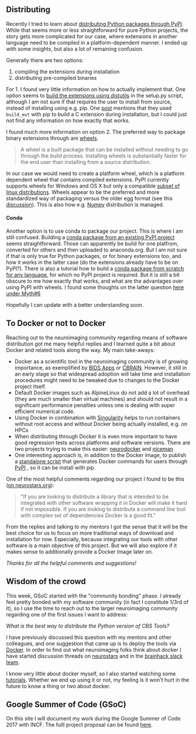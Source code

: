 ## Distributing

Recently I tried to learn about [distributing Python packages through PyPI](https://python-packaging-user-guide.readthedocs.io/tutorials/distributing-packages/). While that seems more or less straightforward for pure Python projects, the story gets more complicated for our case, where extensions in another language need to be compiled in a platform-dependent manner. I ended up with some insights, but also a lot of remaining confusion.

Generally there are two options: 
1. compiling the extensions during installation
2. distributing pre-compiled binaries

For 1. I found very little information on how to actually implement that. One option seems to [build the extensions using distutils](https://docs.python.org/2/extending/building.html) in the setup.py script, although I am not sure if that requires the user to install from source, instead of installing using e.g. pip. One [post](https://stackoverflow.com/questions/31380578/how-to-avoid-building-c-library-with-my-python-package) mentions that they used `build_ext` with pip to build a C extension during installation, but I could just not find any information on how exactly that works.

I found much more information on option 2. The preferred way to package binary extensions through are [wheels](https://python-packaging-user-guide.readthedocs.io/tutorials/distributing-packages/#wheels). 
>A wheel is a built package that can be installed without needing to go through the build process. Installing wheels is substantially faster for the end user than installing from a source distribution.

In our case we would need to create a platform wheel, which is a platform dependent wheel that contains compiled extensions. PyPI currently supports wheels for Windows and OS X but only a compatible [subset of linux distributions](https://www.python.org/dev/peps/pep-0513/). Wheels appear to be the preferred and more standardized way of packaging versus the older egg format (see this [discussion](https://packaging.python.org/discussions/wheel-vs-egg/)). This is also how e.g. [Numpy](https://pypi.python.org/pypi/numpy) distribution is managed.

#### Conda
Another option is to use conda to package our project. This is where I am still confused. Building a [conda package from an existing PyPI project](https://conda.io/docs/build_tutorials/pkgs.html) seems straightforward. Those can apparently be build for one platfrom, converted for others and then uploaded to anaconda.org. But I am not sure if that is only true for Python packages, or for binary extensions too, and how it works in the latter case (do the extensions already have to be on PyPI?). There is also a tutorial how to build a [conda package from scratch for any language](https://conda.io/docs/build_tutorials/postgis.html), for which no PyPI project is required. But it is still a bit obscure to me how exactly that works, and what are the advantages over using PyPI with wheels. I found some thoughts on the latter question [here under Myth#6](https://jakevdp.github.io/blog/2016/08/25/conda-myths-and-misconceptions/)

Hopefully I can update with a better understanding soon. 


## To Docker or not to Docker

Reaching out to the neuroimaging community regarding means of software distribution got me many helpful replies and I learned quite a bit about Docker and related tools along the way. My main take-aways:

* Docker as a scientific tool in the neuroimaging community is of growing importance, as exemplified by [BIDS Apps](http://bids-apps.neuroimaging.io/) or [CBRAIN](http://natacha-beck.github.io/cbrain_docker/#/). However, it still in an early stage so that widespread adoption will take time and installation procedures might need to be tweaked due to changes to the Docker project itself.
* Default Docker images such as AlpineLinux do not add a lot of overhead (they are much smaller than virtual machines) and should not result in a significant performance penalties unless one is dealing with super efficient numerical code.
* Using Docker in combination with [Singularity](http://singularity.lbl.gov/) helps to run containers without root access and without Docker being actually installed, e.g. on HPCs
* When distributing through Docker it is even more important to have good regression tests across platforms and software versions. There are two projects trying to make this easier: [neurodocker](https://github.com/kaczmarj/neurodocker) and [niceman](https://github.com/ReproNim/niceman)
* One interesting approach is, in addition to the Docker image, to publish a [standalone script](https://github.com/poldracklab/fmriprep/blob/master/wrapper/fmriprep_docker.py) that generates Docker commands for users through [PyPI](https://pypi.python.org/pypi/fmriprep-docker) , so it can be install with pip.

One of the most helpful comments regarding our project I found to be this ([on neurostars.org](https://neurostars.org/t/using-docker-to-distribute-highres-neuroimaging-software/442/2?u=juhuntenburg)):

>"If you are looking to distribute a library that is intended to be integrated with other software wrapping it in Docker will make it hard if not impossible. If you are looking to distribute a command line tool with complex set of dependencies Docker is a good fit." 

From the replies and talking to my mentors I got the sense that it will be the best choice for us to focus on more traditional ways of download and installation for now. Especially, because integrating our tools with other software is a main objective of this project. But we will also explore if it makes sense to additionally provide a Docker Image later on.

*Thanks for all the helpful comments and suggestions!*


## Wisdom of the crowd

This week, GSoC started with the "community bonding" phase. I already feel pretty bonded with my software community (in fact I constitute 1/3rd of it), so I use the time to reach out to the larger neuroimaging community regarding one of the first issues I want to address: 

*What is the best way to distribute the Python version of CBS Tools?*

I have previously discussed this question with my mentors and other colleagues, and one suggestion that came up is to deploy the tools via [Docker](https://www.docker.com/). In order to find out what neuroimaging folks think about docker I have started discussion threads on [neurostars](https://neurostars.org/t/using-docker-to-distribute-highres-neuroimaging-software/442) and in the [brainhack slack team](https://brainhack-slack-invite.herokuapp.com/). 

I know very little about docker myself, so I also started watching some [tutorials](https://www.youtube.com/playlist?list=PLoYCgNOIyGAAzevEST2qm2Xbe3aeLFvLc). Whether we end up using it or not, my feeling is it won't hurt in the future to know a thing or two about docker. 


## Google Summer of Code (GSoC)

On this site I will document my work during the Google Summer of Code 2017 with INCF. The fulll project proposal can be found [here](https://docs.google.com/document/d/1lkcTpcYT1r1qwh4GwccyWjY3cq2VZ89AlQoKa4Fd2aQ/edit?usp=sharing).



